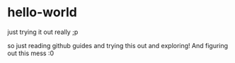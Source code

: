 # hello-world
just trying it out really ;p

so just reading github guides and trying this out and exploring!
And figuring out this mess :0
